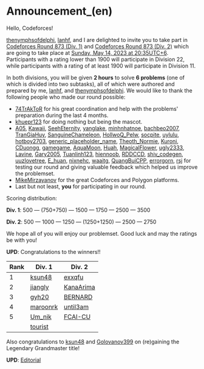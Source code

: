 # Announcement_(en)

Hello, Codeforces!

[thenymphsofdelphi](https://codeforces.com/profile/thenymphsofdelphi "Международный гроссмейстер thenymphsofdelphi"), [lanhf](https://codeforces.com/profile/lanhf "Мастер lanhf"), and I are delighted to invite you to take part in [Codeforces Round 873 (Div. 1)](https://codeforces.com/contest/1827 "Codeforces Round 873 (Div. 1)") and [Codeforces Round 873 (Div. 2)](https://codeforces.com/contest/1828 "Codeforces Round 873 (Div. 2)") which are going to take place at [Sunday, May 14, 2023 at 20:35UTC+6](https://codeforces.com/https://www.timeanddate.com/worldclock/fixedtime.html?day=14&month=5&year=2023&hour=17&min=35&sec=0&p1=166). Participants with a rating lower than 1900 will participate in Division 22, while participants with a rating of at least 1900 will participate in Division 11. 

In both divisions, you will be given **2 hours** to solve **6 problems** (one of which is divided into two subtasks), all of which were authored and prepared by me, [lanhf](https://codeforces.com/profile/lanhf "Мастер lanhf"), and [thenymphsofdelphi](https://codeforces.com/profile/thenymphsofdelphi "Международный гроссмейстер thenymphsofdelphi"). We would like to thank the following people who made our round possible:

 * [74TrAkToR](https://codeforces.com/profile/74TrAkToR "Мастер 74TrAkToR") for his great coordination and help with the problems' preparation during the last 4 months.
* [khuepr123](https://codeforces.com/profile/khuepr123 "Международный мастер khuepr123") for doing nothing but being the mascot.
* [A05](https://codeforces.com/profile/A05 "Мастер A05"), [Kawaii](https://codeforces.com/profile/Kawaii "Эксперт Kawaii"), [SeehEternity](https://codeforces.com/profile/SeehEternity "Эксперт SeehEternity"), [yanglake](https://codeforces.com/profile/yanglake "Специалист yanglake"), [minhnhatnoe](https://codeforces.com/profile/minhnhatnoe "Кандидат в мастера minhnhatnoe"), [bachbeo2007](https://codeforces.com/profile/bachbeo2007 "Кандидат в мастера bachbeo2007"), [TranGiaHuy](https://codeforces.com/profile/TranGiaHuy "Мастер TranGiaHuy"), [SanguineChameleon](https://codeforces.com/profile/SanguineChameleon "Мастер SanguineChameleon"), [HollwoQ_Pelw](https://codeforces.com/profile/HollwoQ_Pelw "Гроссмейстер HollwoQ_Pelw"), [socpite](https://codeforces.com/profile/socpite "Гроссмейстер socpite"), [uylulu](https://codeforces.com/profile/uylulu "Специалист uylulu"), [hotboy2703](https://codeforces.com/profile/hotboy2703 "Мастер hotboy2703"), [generic_placeholder_name](https://codeforces.com/profile/generic_placeholder_name "Гроссмейстер generic_placeholder_name"), [Theoth_Normie](https://codeforces.com/profile/Theoth_Normie "Международный гроссмейстер Theoth_Normie"), [Kuroni](https://codeforces.com/profile/Kuroni "Международный гроссмейстер Kuroni"), [CDuongg](https://codeforces.com/profile/CDuongg "Мастер CDuongg"), [gamegame](https://codeforces.com/profile/gamegame "Легендарный гроссмейстер gamegame"), [AquaMoon](https://codeforces.com/profile/AquaMoon "Международный мастер AquaMoon"), [Huah](https://codeforces.com/profile/Huah "Гроссмейстер Huah"), [MagicalFlower](https://codeforces.com/profile/MagicalFlower "Легендарный гроссмейстер MagicalFlower"), [ugly2333](https://codeforces.com/profile/ugly2333 "Легендарный гроссмейстер ugly2333"), [Lavine](https://codeforces.com/profile/Lavine "Мастер Lavine"), [Gary2005](https://codeforces.com/profile/Gary2005 "Международный гроссмейстер Gary2005"), [Tuanlinh123](https://codeforces.com/profile/Tuanlinh123 "Кандидат в мастера Tuanlinh123"), [hiennoob](https://codeforces.com/profile/hiennoob "Кандидат в мастера hiennoob"), [RDDCCD](https://codeforces.com/profile/RDDCCD "Гроссмейстер RDDCCD"), [shiv_codegen](https://codeforces.com/profile/shiv_codegen "Эксперт shiv_codegen"), [uuzlovetree](https://codeforces.com/profile/uuzlovetree "Гроссмейстер uuzlovetree"), [E_huan](https://codeforces.com/profile/E_huan "Кандидат в мастера E_huan"), [nixnehc](https://codeforces.com/profile/nixnehc "Мастер nixnehc"), [waaitg](https://codeforces.com/profile/waaitg "Международный гроссмейстер waaitg"), [QuangBuiCPP](https://codeforces.com/profile/QuangBuiCPP "Эксперт QuangBuiCPP"), [errorgorn](https://codeforces.com/profile/errorgorn "Международный гроссмейстер errorgorn"), [rsj](https://codeforces.com/profile/rsj "Мастер rsj") for testing our round and giving valuable feedback which helped us improve the problemset.
* [MikeMirzayanov](https://codeforces.com/profile/MikeMirzayanov "Штаб, MikeMirzayanov") for the great Codeforces and Polygon platforms.
* Last but not least, **you** for participating in our round.

Scoring distribution:

**Div. 1**: 500 — (750+750) — 1500 — 1750 — 2500 — 3500

**Div. 2**: 500 — 1000 — 1250 — (1250+1250) — 2500 — 2750

We hope all of you will enjoy our problemset. Good luck and may the ratings be with you!

**UPD**: Congratulations to the winners!! 



| Rank | Div. 1 | Div. 2 |
| --- | --- | --- |
| 1 | [ksun48](https://codeforces.com/profile/ksun48 "Легендарный гроссмейстер ksun48") | [exxqfu](https://codeforces.com/profile/exxqfu "Кандидат в мастера exxqfu") |
| 2 | [jiangly](https://codeforces.com/profile/jiangly "Легендарный гроссмейстер jiangly") | [KanaArima](https://codeforces.com/profile/KanaArima "Новичок KanaArima") |
| 3 | [gyh20](https://codeforces.com/profile/gyh20 "Легендарный гроссмейстер gyh20") | [BERNARD](https://codeforces.com/profile/BERNARD "Мастер BERNARD") |
| 4 | [maroonrk](https://codeforces.com/profile/maroonrk "Легендарный гроссмейстер maroonrk") | [until3am](https://codeforces.com/profile/until3am "Мастер until3am") |
| 5 | [Um_nik](https://codeforces.com/profile/Um_nik "Легендарный гроссмейстер Um_nik") | [FCAI-CU](https://codeforces.com/profile/FCAI-CU "Кандидат в мастера FCAI-CU") |
|  | [tourist](https://codeforces.com/profile/tourist "Легендарный гроссмейстер tourist") |  |

Also congratulations to [ksun48](https://codeforces.com/profile/ksun48 "Легендарный гроссмейстер ksun48") and [Golovanov399](https://codeforces.com/profile/Golovanov399 "Легендарный гроссмейстер Golovanov399") on (re)gaining the Legendary Grandmaster title!

**UPD**: [Editorial](Tutorial_(en).md)

